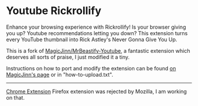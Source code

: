 # Youtube Rickrollify

Enhance your browsing experience with Rickrollify! Is your browser giving you up? Youtube recommendations letting you down? This extension turns every YouTube thumbnail into Rick Astley's Never Gonna Give You Up.

This is a fork of [MagicJinn/MrBeastify-Youtube](https://github.com/MagicJinn/MrBeastify-Youtube), a fantastic extension which deserves all sorts of praise, I just modified it a tiny.

Instructions on how to port and modify the extension can be found [on MagicJinn's page](https://github.com/MagicJinn/MrBeastify-Youtube/issues/16) or in "how-to-upload.txt".

-----------------------------------------------------------------------------------------------
[Chrome Extension](https://chrome.google.com/webstore/detail/youtube-rickrollify/mhoggaemclenigbfbcghnacadanhnhge)
Firefox extension was rejected by Mozilla, I am working on that.
